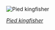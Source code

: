 
![Pied kingfisher](https://upload.wikimedia.org/wikipedia/commons/thumb/c/c8/Pied_kingfisher_%28Ceryle_rudis_leucomelanurus%29_male.jpg/525px-Pied_kingfisher_%28Ceryle_rudis_leucomelanurus%29_male.jpg)

*[Pied kingfisher](https://wikipedia.org/wiki/File:Pied_kingfisher_(Ceryle_rudis_leucomelanurus)_male.jpg)*
